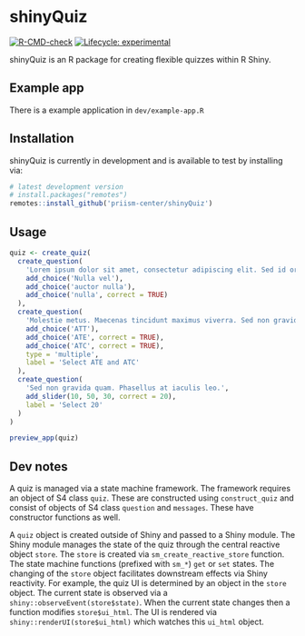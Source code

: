 # shinyQuiz

<!-- badges: start -->
[![R-CMD-check](https://github.com/priism-center/shinyQuiz/actions/workflows/R-CMD-check.yaml/badge.svg)](https://github.com/priism-center/shinyQuiz/actions/workflows/R-CMD-check.yaml)
[![Lifecycle: experimental](https://img.shields.io/badge/lifecycle-experimental-orange.svg)](https://lifecycle.r-lib.org/articles/stages.html#experimental)
<!-- badges: end -->

shinyQuiz is an R package for creating flexible quizzes within R Shiny.

## Example app

There is a example application in `dev/example-app.R`

## Installation

shinyQuiz is currently in development and is available to test by installing via:

``` r
# latest development version
# install.packages("remotes")
remotes::install_github('priism-center/shinyQuiz')
```

## Usage

``` r
quiz <- create_quiz(
  create_question(
    'Lorem ipsum dolor sit amet, consectetur adipiscing elit. Sed id ornare augue, fringilla molestie metus. Donec eget tortor tincidunt, sagittis dui volutpat, finibus est. Select nulla.',
    add_choice('Nulla vel'),
    add_choice('auctor nulla'),
    add_choice('nulla', correct = TRUE)
  ),
  create_question(
    'Molestie metus. Maecenas tincidunt maximus viverra. Sed non gravida quam. Phasellus at iaculis leo. Mauris congue aliquet dui, ut dapibus lorem porttitor sed.',
    add_choice('ATT'),
    add_choice('ATE', correct = TRUE),
    add_choice('ATC', correct = TRUE),
    type = 'multiple',
    label = 'Select ATE and ATC'
  ),
  create_question(
    'Sed non gravida quam. Phasellus at iaculis leo.',
    add_slider(10, 50, 30, correct = 20),
    label = 'Select 20'
  )
)

preview_app(quiz)
```

## Dev notes

A quiz is managed via a state machine framework. The framework requires an object of S4 class `quiz`. These are constructed using `construct_quiz` and consist of objects of S4 class `question` and `messages`. These have constructor functions as well.

A `quiz` object is created outside of Shiny and passed to a Shiny module. The Shiny module manages the state of the quiz through the central reactive object `store`. The `store` is created via `sm_create_reactive_store` function. The state machine functions (prefixed with `sm_*`) `get` or `set` states. The changing of the `store` object facilitates downstream effects via Shiny reactivity. 
For example, the quiz UI is determined by an object in the `store` object. The current state is observed via a `shiny::observeEvent(store$state)`. When the current state changes then a function modifies `store$ui_html`. The UI is rendered via `shiny::renderUI(store$ui_html)` which watches this `ui_html` object.
